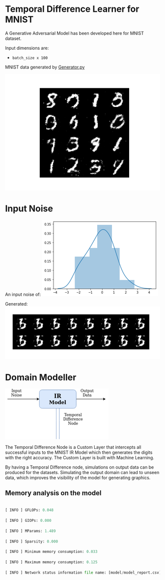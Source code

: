 # Temporal Difference Learner for MNIST

A Generative Adversarial Model has been developed here for MNIST dataset. 

Input dimensions are:

- `batch_size x 100`

MNIST data generated by [Generator.py](./network/GeneratorNet.py)

![MNIST Generated](./data/images/Generator/MNIST/_epoch_1_batch_1.png)

# Input Noise

An input noise of:
![Noise Plot](./data/images/Samples/Test/plot.png)

Generated:
![MNIST data](./data/images/Samples/Test/hori_epoch_1_batch_1.png)

# Domain Modeller

![IR Model for MNIST](./images/IR_Model.png)

The Temporal Difference Node is a Custom Layer that intercepts all successful inputs to the MNIST IR Model which then generates the digits with the right accuracy. The Custom Layer is built with Machine Learning. 

By having a Temporal Difference node, simulations on output data can be produced for the datasets. Simulating the output domain can lead to unseen data, which improves the visibility of the model for generating graphics.

## Memory analysis on the model

```python

[ INFO ] GFLOPs: 0.048

[ INFO ] GIOPs: 0.000

[ INFO ] MParams: 1.489

[ INFO ] Sparsity: 0.000

[ INFO ] Minimum memory consumption: 0.033

[ INFO ] Maximum memory consumption: 0.125

[ INFO ] Network status information file name: [model/model_report.csv](./model/model_report.csv)

```